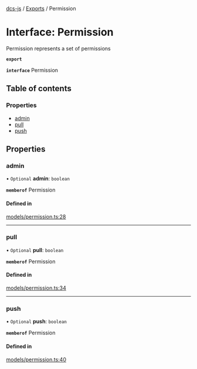 [dcs-js](../README.md) / [Exports](../modules.md) / Permission

# Interface: Permission

Permission represents a set of permissions

**`export`**

**`interface`** Permission

## Table of contents

### Properties

- [admin](Permission.md#admin)
- [pull](Permission.md#pull)
- [push](Permission.md#push)

## Properties

### <a id="admin" name="admin"></a> admin

• `Optional` **admin**: `boolean`

**`memberof`** Permission

#### Defined in

[models/permission.ts:28](https://github.com/unfoldingWord/dcs-js/blob/42a7ab5/models/permission.ts#L28)

___

### <a id="pull" name="pull"></a> pull

• `Optional` **pull**: `boolean`

**`memberof`** Permission

#### Defined in

[models/permission.ts:34](https://github.com/unfoldingWord/dcs-js/blob/42a7ab5/models/permission.ts#L34)

___

### <a id="push" name="push"></a> push

• `Optional` **push**: `boolean`

**`memberof`** Permission

#### Defined in

[models/permission.ts:40](https://github.com/unfoldingWord/dcs-js/blob/42a7ab5/models/permission.ts#L40)
